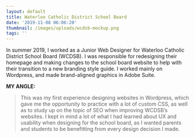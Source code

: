```yaml
---
layout: default
title: Waterloo Catholic District School Board
date: '2019-11-08 06:06:20'
thumbnail: /images/uploads/wcdsb-mockup.png
tags: ''
---
```

In summer 2019, I worked as a Junior Web Designer for Waterloo Catholic District School Board (WCDSB). I was responsible for redesigning their homepage and making changes to the school board website to help with their transition to a new branding style guide. I worked mainly on Wordpress, and made brand-aligned graphics in Adobe Suite.

**MY ANGLE:**

> This was my first experience designing websites in Wordpress, which gave me the opportunity to practice with a lot of custom CSS, as well as to study up on the topic of SEO when improving WCDSB’s websites. I kept in mind a lot of what I had learned about UX and usability when designing for the school board, as I wanted parents and students to be benefitting from every design decision I made.
